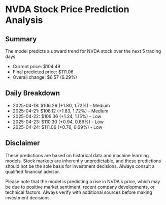 # NVDA Stock Price Prediction Analysis

## Summary
The model predicts a upward trend for NVDA stock over the next 5 trading days.
- Current price: $104.49
- Final predicted price: $111.06
- Overall change: $6.57 (6.29%)

## Daily Breakdown
- 2025-04-18: $106.29 (+1.80, 1.72%) - Medium
- 2025-04-21: $108.12 (+1.83, 1.72%) - Medium
- 2025-04-22: $109.36 (+1.24, 1.15%) - Low
- 2025-04-23: $110.30 (+0.94, 0.86%) - Low
- 2025-04-24: $111.06 (+0.76, 0.69%) - Low

## Disclaimer
These predictions are based on historical data and machine learning models. Stock markets are inherently unpredictable, and these predictions should not be the sole basis for investment decisions. Always consult a qualified financial advisor.

Please note that the model is predicting a rise in NVDA's price, which may be due to positive market sentiment, recent company developments, or technical factors. Always verify with additional sources before making investment decisions.
